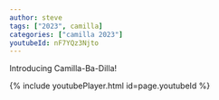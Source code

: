 ```yaml
---
author: steve
tags: ["2023", camilla]
categories: ["camilla 2023"]
youtubeId: nF7YQz3Njto
---
```

Introducing Camilla-Ba-Dilla!

{% include youtubePlayer.html id=page.youtubeId %}
